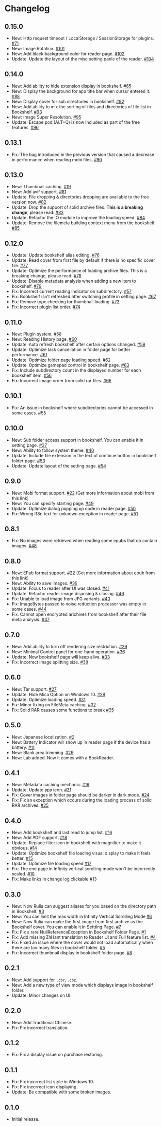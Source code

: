 # Changelog

## 0.15.0
 - New: Http request timeout / LocalStorage / SessionStorage for plugins. [#71](https://github.com/RuliaReader/Rulia/issues/71)
 - New: Image Rotation. [#101](https://github.com/RuliaReader/Rulia/issues/101)
 - New: Add black background color for reader page. [#102](https://github.com/RuliaReader/Rulia/issues/102)
 - Update: Update the layout of the misc setting panle of the reader. [#104](https://github.com/RuliaReader/Rulia/issues/104)

## 0.14.0
 - New: Add ability to hide extension display in bookshelf. [#65](https://github.com/RuliaReader/Rulia/issues/65)
 - New: Display the background for app title bar when cursor entered it. [#88](https://github.com/RuliaReader/Rulia/issues/88)
 - New: Display cover for sub directories in bookshelf. [#92](https://github.com/RuliaReader/Rulia/issues/92)
 - New: Add ability to mix the sorting of files and directories of file list in Bookshelf. [#93](https://github.com/RuliaReader/Rulia/issues/93)
 - New: Image Super Resolution. [#95](https://github.com/RuliaReader/Rulia/issues/95)
 - Update: Escape pod (ALT+Q) is now included as part of the free features. [#96](https://github.com/RuliaReader/Rulia/issues/96)

## 0.13.1
 - Fix: The bug introduced in the previous version that caused a decrease in performance when reading mobi files. [#90](https://github.com/RuliaReader/Rulia/issues/90)

## 0.13.0
 - New: Thumbnail caching. [#19](https://github.com/RuliaReader/Rulia/issues/19)
 - New: Add avif support. [#81](https://github.com/RuliaReader/Rulia/issues/81)
 - Update: File dropping & directories dropping are available to the free version now. [#82](https://github.com/RuliaReader/Rulia/issues/82)
 - Update: Drop the support of solid archive files. **This is a breaking change**, please read: [#83](https://github.com/RuliaReader/Rulia/issues/83)
 - Update: Refactor the IO module to improve the loading speed. [#84](https://github.com/RuliaReader/Rulia/issues/84)
 - Update: Remove the filemeta building context menu from the bookshelf. [#85](https://github.com/RuliaReader/Rulia/issues/85)

## 0.12.0
 - Update: Update bookshelf alias editing. [#76](https://github.com/RuliaReader/Rulia/issues/76)
 - Update: Read cover from first file by default if there is no specific cover file. [#77](https://github.com/RuliaReader/Rulia/issues/77)
 - Update: Optimize the performance of loading archive files. This is a breaking change, please read: [#78](https://github.com/RuliaReader/Rulia/issues/78)
 - Update: Disable metadata analysis when adding a new item to bookshelf. [#79](https://github.com/RuliaReader/Rulia/issues/79)
 - Fix: Incorrect current reading indicator on subdirectory. [#57](https://github.com/RuliaReader/Rulia/issues/57)
 - Fix: Bookshelf isn't refreshed after switching profile in setting page. [#67](https://github.com/RuliaReader/Rulia/issues/67)
 - Fix: Remove type checking for thumbnail loading. [#73](https://github.com/RuliaReader/Rulia/issues/73)
 - Fix: Incorrect plugin list order. [#74](https://github.com/RuliaReader/Rulia/issues/74)

## 0.11.0
 - New: Plugin system. [#58](https://github.com/RuliaReader/Rulia/issues/58)
 - New: Reading History page. [#60](https://github.com/RuliaReader/Rulia/issues/60)
 - Update: Auto refresh bookshelf after certain options changed. [#59](https://github.com/RuliaReader/Rulia/issues/59)
 - Update: Optimize task cancellation in folder page for better performance. [#61](https://github.com/RuliaReader/Rulia/issues/61)
 - Update: Optimize folder page loading speed. [#62](https://github.com/RuliaReader/Rulia/issues/62)
 - Update: Optimize gamepad control in bookshelf page. [#63](https://github.com/RuliaReader/Rulia/issues/63)
 - Fix: Include subdirectory count in the displayed number for each bookshelf item. [#56](https://github.com/RuliaReader/Rulia/issues/56)
 - Fix: Incorrect image order from solid rar files. [#66](https://github.com/RuliaReader/Rulia/issues/66)

## 0.10.1
 - Fix: An issue in bookshelf where subdirectories cannot be accessed in some cases. [#55](https://github.com/RuliaReader/Rulia/issues/55)

## 0.10.0
 - New: Sub folder access support in bookshelf. You can enable it in setting page. [#37](https://github.com/RuliaReader/Rulia/issues/37)
 - New: Ability to follow system theme. [#40](https://github.com/RuliaReader/Rulia/issues/40)
 - Update: Include file extension in the text of continue button in bookshelf folder page. [#53](https://github.com/RuliaReader/Rulia/issues/53)
 - Update: Update layout of the setting page. [#54](https://github.com/RuliaReader/Rulia/issues/54)

## 0.9.0
 - New: Mobi format support. [#22](https://github.com/RuliaReader/Rulia/issues/22) (Get more information about mobi from this link)
 - New: You can specify starting page. [#49](https://github.com/RuliaReader/Rulia/issues/49)
 - Update: Optimize dialog popping up code in reader page. [#50](https://github.com/RuliaReader/Rulia/issues/50)
 - Fix: Wrong I18n text for unknown exception in reader page. [#51](https://github.com/RuliaReader/Rulia/issues/51)

## 0.8.1
 - Fix: No images were retrieved when reading some epubs that do contain images. [#48](https://github.com/RuliaReader/Rulia/issues/48)

## 0.8.0
 - New: EPub format support. [#22](https://github.com/RuliaReader/Rulia/issues/22) (Get more information about epub from this link)
 - New: Ability to save images. [#39](https://github.com/RuliaReader/Rulia/issues/39)
 - Update: Focus to reader after UI was closed. [#41](https://github.com/RuliaReader/Rulia/issues/41)
 - Update: Refactor reader image disposing & closing. [#46](https://github.com/RuliaReader/Rulia/issues/46)
 - Fix: Unable to load image from JPG variants. [#43](https://github.com/RuliaReader/Rulia/issues/43)
 - Fix: ImageBytes passed to noise reduction processor was empty in some cases. [#44](https://github.com/RuliaReader/Rulia/issues/44)
 - Fix: Cannot open encrypted arichives from bookshelf after their file meta analysis. [#47](https://github.com/RuliaReader/Rulia/issues/47)

## 0.7.0
 - New: Add ability to turn off rendering size restriction. [#29](https://github.com/RuliaReader/Rulia/issues/29)
 - New: Minimal Control panel for one-hand operation. [#36](https://github.com/RuliaReader/Rulia/issues/36)
 - Update: Now bookshelf page will keep alive. [#33](https://github.com/RuliaReader/Rulia/issues/33)
 - Fix: Incorrect image splitting size. [#38](https://github.com/RuliaReader/Rulia/issues/38)

## 0.6.0
 - New: Tar support. [#27](https://github.com/RuliaReader/Rulia/issues/27)
 - Update: Hide Mica Option on Windows 10. [#28](https://github.com/RuliaReader/Rulia/issues/28)
 - Update: Optimize loading speed. [#31](https://github.com/RuliaReader/Rulia/issues/31)
 - Fix: Minor fixing on FileMeta caching. [#32](https://github.com/RuliaReader/Rulia/issues/32)
 - Fix: Solid RAR causes some functions to break [#35](https://github.com/RuliaReader/Rulia/issues/35)

## 0.5.0
 - New: Japanese localization. [#2](https://github.com/RuliaReader/Rulia/issues/2)
 - New: Battery Indicator will show up in reader page if the device has a battery. [#11](https://github.com/RuliaReader/Rulia/issues/11)
 - New: Blank area trimming. [#26](https://github.com/RuliaReader/Rulia/issues/26)
 - New: Lab added. Now it comes with a BookReader.

## 0.4.1
 - New: Metadata caching mechanic. [#19](https://github.com/RuliaReader/Rulia/issues/19)
 - Update: Update app icon. [#21](https://github.com/RuliaReader/Rulia/issues/21)
 - Fix: Cover images in folder page should be darker in dark mode. [#24](https://github.com/RuliaReader/Rulia/issues/24)
 - Fix: Fix an exception which occurs during the loading process of solid RAR archives. [#25](https://github.com/RuliaReader/Rulia/issues/25)

## 0.4.0
 - New: Add bookshelf and last read to jump list. [#16](https://github.com/RuliaReader/Rulia/issues/16)
 - New: Add PDF support. [#18](https://github.com/RuliaReader/Rulia/issues/18)
 - Update: Replace filter icon in bookshelf with magnifier to make it obvious. [#14](https://github.com/RuliaReader/Rulia/issues/14)
 - Update: Optimize bookshelf file loading visual display to make it feels better. [#15](https://github.com/RuliaReader/Rulia/issues/15)
 - Update: Optimize file loading speed [#17](https://github.com/RuliaReader/Rulia/issues/17)
 - Fix: The end page in Infinity vertical scrolling mode won't be incorrectly scaled. [#10](https://github.com/RuliaReader/Rulia/issues/10)
 - Fix: Make links in change log clickable [#13](https://github.com/RuliaReader/Rulia/issues/13)

## 0.3.0
 - New: Now Rulia can suggest aliases for you based on the directory path in Bookshelf. [#3](https://github.com/RuliaReader/Rulia/issues/3)
 - New: You can limit the max width in Infinity Vertical Scrolling Mode [#6](https://github.com/RuliaReader/Rulia/issues/6)
 - New: Now Rulia can make the first image from first archive as the Bookshelf cover. You can enable it in Settting Page. [#7](https://github.com/RuliaReader/Rulia/issues/7)
 - Fix: Fix a rare NullReferenceException in Bookshelf Folder Page. [#1](https://github.com/RuliaReader/Rulia/issues/1)
 - Fix: Add missing ZhHant translation to Reader UI and Full feature list. [#4](https://github.com/RuliaReader/Rulia/issues/4)
 - Fix: Fixed an issue where the cover would not load automatically when there are too many files in bookshelf folder. [#5](https://github.com/RuliaReader/Rulia/issues/5)
 - Fix: Incorrect thumbnail display in bookshelf folder page. [#8](https://github.com/RuliaReader/Rulia/issues/8)

## 0.2.1
 - New: Add support for `.cbr`, `.cbz`.
 - New: Add a new type of view mode which displays image in bookshelf folder.
 - Update: Minor changes on UI.

## 0.2.0
 - New: Add Traditional Chinese.
 - Fix: Fix incorrect translation.

## 0.1.2
 - Fix: Fix a display issue on purchase restoring.

## 0.1.1
 - Fix: Fix incorrect list style in Windows 10.
 - Fix: Fix incorrect icon displaying.
 - Update: Be compatible with some broken images.

## 0.1.0
 - Initial release.

